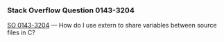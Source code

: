 ### Stack Overflow Question 0143-3204

[SO 0143-3204](https://stackoverflow.com/q/01433204) &mdash;
How do I use extern to share variables between source files in C?
